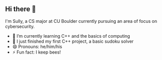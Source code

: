 ## Hi there 👋
I'm Sully, a CS major at CU Boulder currently pursuing an area of focus on cybersecurity. 

- 🌱 I’m currently learning C++ and the basics of computing
- 🔭 I just finished my first C++ project, a basic sudoku solver
- 😄 Pronouns: he/him/his
- ⚡ Fun fact: I keep bees!
